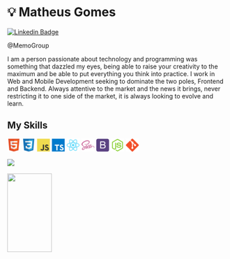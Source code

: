 # :bulb: Matheus Gomes

[![Linkedin Badge](https://img.shields.io/badge/-LinkedIn-blue?style=for-the-badge&logo=Linkedin&logoColor=white&link=https://www.linkedin.com/in/devmatheusgr/)](https://www.linkedin.com/in/devmatheusgr/) 

@MemoGroup

I am a person passionate about technology and programming was something that dazzled my eyes, being able to raise your creativity to the maximum and be able to put everything you think into practice. I work in Web and Mobile Development seeking to dominate the two poles, Frontend and Backend. Always attentive to the market and the news it brings, never restricting it to one side of the market, it is always looking to evolve and learn.


## My Skills
<img src="https://raw.githubusercontent.com/devicons/devicon/master/icons/html5/html5-original.svg" alt="Html" width="30" height="30" style="max-width:100%;"></img>
<img src="https://raw.githubusercontent.com/devicons/devicon/master/icons/css3/css3-original.svg" alt="Css" width="30" height="30" style="max-width:100%;"></img>
<img src="https://raw.githubusercontent.com/devicons/devicon/master/icons/javascript/javascript-original.svg" alt="Javascript" width="30" height="30" style="max-width:100%;"></img>
<img src="https://raw.githubusercontent.com/devicons/devicon/master/icons/typescript/typescript-original.svg" alt="React" width="30" height="30" style="max-width:100%;"></img>
<img src="https://raw.githubusercontent.com/devicons/devicon/master/icons/react/react-original.svg" alt="React" width="30" height="30" style="max-width:100%;"></img>
 <img src="https://raw.githubusercontent.com/devicons/devicon/master/icons/sass/sass-original.svg" alt="sass" width="30" height="30" style="max-width:100%;"/>
<img src="https://raw.githubusercontent.com/devicons/devicon/master/icons/bootstrap/bootstrap-plain.svg" alt="Bootstrap" width="30" height="30" style="max-width:100%;"></img>
<img src="https://raw.githubusercontent.com/devicons/devicon/master/icons/nodejs/nodejs-original.svg" alt="NodeJS" width="30" height="30" style="max-width:100%;"></img>
<img src="https://raw.githubusercontent.com/devicons/devicon/master/icons/git/git-original.svg" alt="Git" width="30" height="30" style="max-width:100%;"></img>


<p> <img width="45%" src="https://github-readme-stats.vercel.app/api/top-langs/?username=devMatheus-Gomes&layout=compact&langs_count=7&theme=dark"/> </p>

<p><img width="45%" height="180em" src="http://github-readme-streak-stats.herokuapp.com?user=devMatheus-Gomes&theme=dark&hide_border=true&background=0D1117&fire=40C9B6&ring=40C9B6&currStreakLabel=40C9B6)](https://git.io/streak-stats"/></p>

